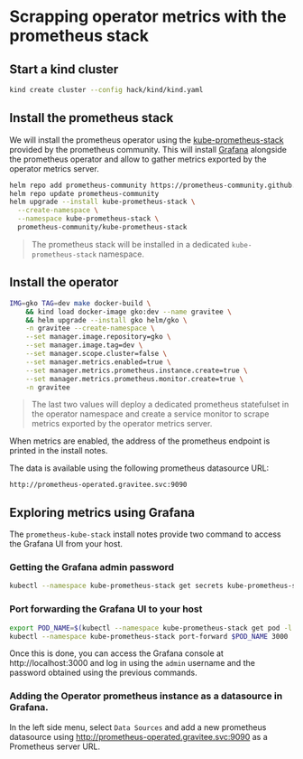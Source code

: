# Scrapping operator metrics with the prometheus stack

## Start a kind  cluster


```sh
kind create cluster --config hack/kind/kind.yaml
```

## Install the prometheus stack


We will install the prometheus operator using the [
kube-prometheus-stack](https://artifacthub.io/packages/helm/prometheus-community/kube-prometheus-stack) provided by the prometheus community. This will install [Grafana](https://grafana.com/)  alongside the prometheus operator and allow to gather metrics exported by the operator metrics server. 


```sh
helm repo add prometheus-community https://prometheus-community.github.io/helm-charts
helm repo update prometheus-community
helm upgrade --install kube-prometheus-stack \
  --create-namespace \
  --namespace kube-prometheus-stack \
  prometheus-community/kube-prometheus-stack
```

> The prometheus stack will be installed in a dedicated `kube-prometheus-stack` namespace.  

## Install the operator

```sh
IMG=gko TAG=dev make docker-build \
    && kind load docker-image gko:dev --name gravitee \
    && helm upgrade --install gko helm/gko \
    -n gravitee --create-namespace \
    --set manager.image.repository=gko \
    --set manager.image.tag=dev \
    --set manager.scope.cluster=false \
    --set manager.metrics.enabled=true \
    --set manager.metrics.prometheus.instance.create=true \
    --set manager.metrics.prometheus.monitor.create=true \
    -n gravitee
```

> The last two values will deploy a dedicated prometheus statefulset in the operator namespace and create a service monitor to scrape metrics exported by the operator metrics server.

When metrics are enabled, the address of the prometheus endpoint is printed in the install notes.

The data is available using the following prometheus datasource URL:

`http://prometheus-operated.gravitee.svc:9090`

## Exploring metrics using Grafana

The `prometheus-kube-stack` install notes provide two command to access the Grafana UI from your host.

### Getting the Grafana admin password

```sh
kubectl --namespace kube-prometheus-stack get secrets kube-prometheus-stack-grafana -o jsonpath="{.data.admin-password}" | base64 -d ; echo
```

### Port forwarding the Grafana UI to your host

```sh
export POD_NAME=$(kubectl --namespace kube-prometheus-stack get pod -l "app.kubernetes.io/name=grafana,app.kubernetes.io/instance=kube-prometheus-stack" -oname)
kubectl --namespace kube-prometheus-stack port-forward $POD_NAME 3000
```

Once this is done, you can access the Grafana console at http://localhost:3000 and log in using the `admin` username and the password obtained using the previous commands.

### Adding the Operator prometheus instance as a datasource in Grafana.

In the left side menu, select `Data Sources` and add a new prometheus datasource using http://prometheus-operated.gravitee.svc:9090 as a Prometheus server URL.


